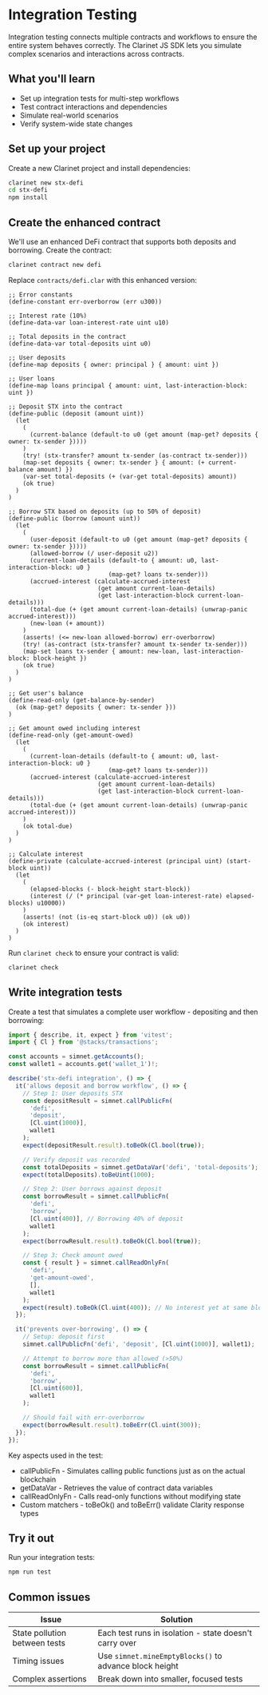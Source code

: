 # Integration Testing

Integration testing connects multiple contracts and workflows to ensure the entire system behaves correctly. The Clarinet JS SDK lets you simulate complex scenarios and interactions across contracts.

## What you'll learn

* Set up integration tests for multi-step workflows
* Test contract interactions and dependencies
* Simulate real-world scenarios
* Verify system-wide state changes

## Set up your project

Create a new Clarinet project and install dependencies:

```bash
clarinet new stx-defi
cd stx-defi
npm install
```

## Create the enhanced contract

We'll use an enhanced DeFi contract that supports both deposits and borrowing. Create the contract:

```bash
clarinet contract new defi
```

Replace `contracts/defi.clar` with this enhanced version:

```clarity
;; Error constants
(define-constant err-overborrow (err u300))

;; Interest rate (10%)
(define-data-var loan-interest-rate uint u10)

;; Total deposits in the contract
(define-data-var total-deposits uint u0)

;; User deposits
(define-map deposits { owner: principal } { amount: uint })

;; User loans
(define-map loans principal { amount: uint, last-interaction-block: uint })

;; Deposit STX into the contract
(define-public (deposit (amount uint))
  (let
    (
      (current-balance (default-to u0 (get amount (map-get? deposits { owner: tx-sender }))))
    )
    (try! (stx-transfer? amount tx-sender (as-contract tx-sender)))
    (map-set deposits { owner: tx-sender } { amount: (+ current-balance amount) })
    (var-set total-deposits (+ (var-get total-deposits) amount))
    (ok true)
  )
)

;; Borrow STX based on deposits (up to 50% of deposit)
(define-public (borrow (amount uint))
  (let
    (
      (user-deposit (default-to u0 (get amount (map-get? deposits { owner: tx-sender }))))
      (allowed-borrow (/ user-deposit u2))
      (current-loan-details (default-to { amount: u0, last-interaction-block: u0 }
                            (map-get? loans tx-sender)))
      (accrued-interest (calculate-accrued-interest
                         (get amount current-loan-details)
                         (get last-interaction-block current-loan-details)))
      (total-due (+ (get amount current-loan-details) (unwrap-panic accrued-interest)))
      (new-loan (+ amount))
    )
    (asserts! (<= new-loan allowed-borrow) err-overborrow)
    (try! (as-contract (stx-transfer? amount tx-sender tx-sender)))
    (map-set loans tx-sender { amount: new-loan, last-interaction-block: block-height })
    (ok true)
  )
)

;; Get user's balance
(define-read-only (get-balance-by-sender)
  (ok (map-get? deposits { owner: tx-sender }))
)

;; Get amount owed including interest
(define-read-only (get-amount-owed)
  (let
    (
      (current-loan-details (default-to { amount: u0, last-interaction-block: u0 }
                            (map-get? loans tx-sender)))
      (accrued-interest (calculate-accrued-interest
                         (get amount current-loan-details)
                         (get last-interaction-block current-loan-details)))
      (total-due (+ (get amount current-loan-details) (unwrap-panic accrued-interest)))
    )
    (ok total-due)
  )
)

;; Calculate interest
(define-private (calculate-accrued-interest (principal uint) (start-block uint))
  (let
    (
      (elapsed-blocks (- block-height start-block))
      (interest (/ (* principal (var-get loan-interest-rate) elapsed-blocks) u10000))
    )
    (asserts! (not (is-eq start-block u0)) (ok u0))
    (ok interest)
  )
)
```

Run `clarinet check` to ensure your contract is valid:

```bash
clarinet check
```

## Write integration tests

Create a test that simulates a complete user workflow - depositing and then borrowing:

```ts
import { describe, it, expect } from 'vitest';
import { Cl } from '@stacks/transactions';

const accounts = simnet.getAccounts();
const wallet1 = accounts.get('wallet_1')!;

describe('stx-defi integration', () => {
  it('allows deposit and borrow workflow', () => {
    // Step 1: User deposits STX
    const depositResult = simnet.callPublicFn(
      'defi',
      'deposit',
      [Cl.uint(1000)],
      wallet1
    );
    expect(depositResult.result).toBeOk(Cl.bool(true));

    // Verify deposit was recorded
    const totalDeposits = simnet.getDataVar('defi', 'total-deposits');
    expect(totalDeposits).toBeUint(1000);

    // Step 2: User borrows against deposit
    const borrowResult = simnet.callPublicFn(
      'defi',
      'borrow',
      [Cl.uint(400)], // Borrowing 40% of deposit
      wallet1
    );
    expect(borrowResult.result).toBeOk(Cl.bool(true));

    // Step 3: Check amount owed
    const { result } = simnet.callReadOnlyFn(
      'defi',
      'get-amount-owed',
      [],
      wallet1
    );
    expect(result).toBeOk(Cl.uint(400)); // No interest yet at same block
  });

  it('prevents over-borrowing', () => {
    // Setup: deposit first
    simnet.callPublicFn('defi', 'deposit', [Cl.uint(1000)], wallet1);

    // Attempt to borrow more than allowed (>50%)
    const borrowResult = simnet.callPublicFn(
      'defi',
      'borrow',
      [Cl.uint(600)],
      wallet1
    );

    // Should fail with err-overborrow
    expect(borrowResult.result).toBeErr(Cl.uint(300));
  });
});
```

Key aspects used in the test:

* callPublicFn - Simulates calling public functions just as on the actual blockchain
* getDataVar - Retrieves the value of contract data variables
* callReadOnlyFn - Calls read-only functions without modifying state
* Custom matchers - toBeOk() and toBeErr() validate Clarity response types

## Try it out

Run your integration tests:

```bash
npm run test
```

## Common issues

| Issue                         | Solution                                               |
| ----------------------------- | ------------------------------------------------------ |
| State pollution between tests | Each test runs in isolation - state doesn't carry over |
| Timing issues                 | Use `simnet.mineEmptyBlocks()` to advance block height |
| Complex assertions            | Break down into smaller, focused tests                 |

##
